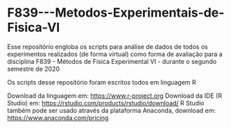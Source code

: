 # F839---Metodos-Experimentais-de-Fisica-VI
Esse repositório engloba os scripts para análise de dados de todos os experimentos realizados (de forma virtual) como forma de avaliação para a disciplina F839 - Métodos de Física Experimental VI - durante o segundo semestre de 2020

Os scripts desse repositório foram escritos todos em linguagem R

Download da linguagem em: https://www.r-project.org
Download da IDE (R Studio) em: https://rstudio.com/products/rstudio/download/
R Studio também pode ser usado através da plataforma Anaconda, download em: https://www.anaconda.com/pricing
